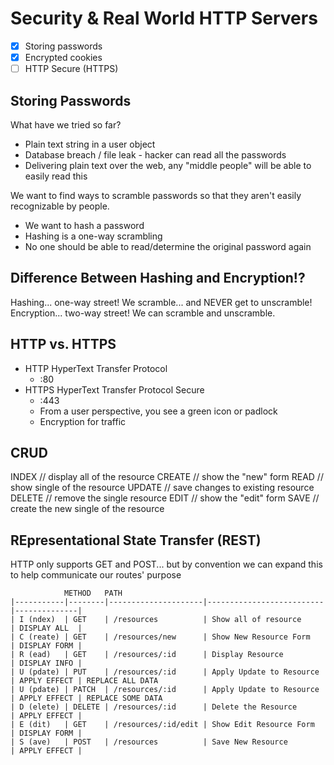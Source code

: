 # Security & Real World HTTP Servers

* [X] Storing passwords
* [X] Encrypted cookies
* [ ] HTTP Secure (HTTPS)

## Storing Passwords

What have we tried so far?

* Plain text string in a user object
* Database breach / file leak - hacker can read all the passwords
* Delivering plain text over the web, any "middle people" will be able to easily read this

We want to find ways to scramble passwords so that they aren't easily recognizable by people.

* We want to hash a password
* Hashing is a one-way scrambling
* No one should be able to read/determine the original password again

## Difference Between Hashing and Encryption!?

Hashing... one-way street! We scramble... and NEVER get to unscramble!
Encryption... two-way street! We can scramble and unscramble.

## HTTP vs. HTTPS

* HTTP HyperText Transfer Protocol
  * :80
* HTTPS HyperText Transfer Protocol Secure
  * :443
  * From a user perspective, you see a green icon or padlock
  * Encryption for traffic

## CRUD

INDEX  // display all of the resource
CREATE // show the "new" form
READ   // show single of the resource
UPDATE // save changes to existing resource
DELETE // remove the single resource
EDIT   // show the "edit" form
SAVE   // create the new single of the resource

## REpresentational State Transfer (REST)

HTTP only supports GET and POST... but by convention we can expand
this to help communicate our routes' purpose

```
            METHOD   PATH
|-----------|--------|---------------------|--------------------------|--------------|
| I (ndex)  | GET    | /resources          | Show all of resource     | DISPLAY ALL  |
| C (reate) | GET    | /resources/new      | Show New Resource Form   | DISPLAY FORM |
| R (ead)   | GET    | /resources/:id      | Display Resource         | DISPLAY INFO |
| U (pdate) | PUT    | /resources/:id      | Apply Update to Resource | APPLY EFFECT | REPLACE ALL DATA
| U (pdate) | PATCH  | /resources/:id      | Apply Update to Resource | APPLY EFFECT | REPLACE SOME DATA
| D (elete) | DELETE | /resources/:id      | Delete the Resource      | APPLY EFFECT |
| E (dit)   | GET    | /resources/:id/edit | Show Edit Resource Form  | DISPLAY FORM |
| S (ave)   | POST   | /resources          | Save New Resource        | APPLY EFFECT |
```
